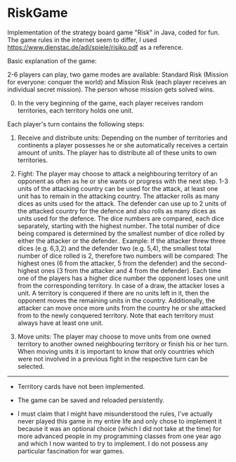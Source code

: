 # RiskGame

Implementation of the strategy board game "Risk" in Java, coded for fun. 
The game rules in the internet seem to differ, I used https://www.dienstac.de/adi/spiele/risiko.pdf as a reference.

Basic explanation of the game:

2-6 players can play, two game modes are available: Standard Risk (Mission for everyone: conquer the world) and Mission Risk (each player receives an individual secret mission).
The person whose mission gets solved wins. 

0) In the very beginning of the game, each player receives random territories, each territory holds one unit.

Each player's turn contains the following steps:

1) Receive and distribute units: 
Depending on the number of territories and continents a player possesses he or she automatically receives a certain amount of units. The player has to distribute all of these units to own territories.

2) Fight: 
The player may choose to attack a neighbouring territory of an opponent as often as he or she wants or progress with the next step. 
1-3 units of the attacking country can be used for the attack, at least one unit has to remain in the attacking country. The attacker rolls as many dices as units used for the attack.
The defender can use up to 2 units of the attacked country for the defence and also rolls as many dices as units used for the defence. 
The dice numbers are compared, each dice separately, starting with the highest number. The total number of dice being compared is determined by the smallest number of dice rolled by either the attacker or the defender.. 
Example: 
If the attacker threw three dices (e.g. 6,3,2) and the defender two (e.g. 5,4), the smallest total number of dice rolled is 2, therefore two numbers will be compared: The highest ones (6 from the attacker, 5 from the defender) and the second-highest ones (3 from the attacker and 4 from the defender).
Each time one of the players has a higher dice number the opponent loses one unit from the corresponding territory. In case of a draw, the attacker loses a unit. A territory is conquered if there are no units left in it, then the opponent moves the remaining units in the country. Additionally, the attacker can move once more units from the country he or she attacked from to the newly conquered territory. Note that each territory must always have at least one unit.

3) Move units: 
The player may choose to move units from one owned territory to another owned neighbouring territory or finish his or her turn. When moving units it is important to know that only countries which were not involved in a previous fight in the respective turn can be selected.

--- 
- Territory cards have not been implemented. 

- The game can be saved and reloaded persistently. 

- I must claim that I might have misunderstood the rules, I've actually never played this game in my entire life and only chose to implement it because it was an optional choice (which I did not take at the time) for more advanced people in my programming classes from one year ago and which I now wanted to try to implement. I do not possess any particular fascination for war games. 
